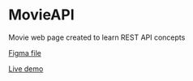 
# MovieAPI
Movie web page created to learn REST API concepts

[Figma file](https://www.figma.com/file/MoxZGZpt0YgcA4Jy6h5Y0q/MovieAPI?node-id=232%3A785&t=bHedq500i0zuArBt-1)

[Live demo](https://rodopz-movieapi.netlify.app/)
